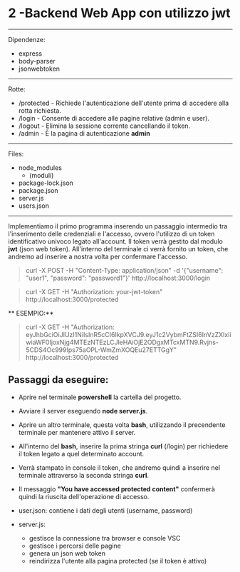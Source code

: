 # 2 -Backend Web App con utilizzo jwt
_____________________
Dipendenze:

- express
- body-parser
- jsonwebtoken
_____________________
Rotte:

- /protected - Richiede l'autenticazione dell'utente prima di accedere alla rotta richiesta.
- /login - Consente di accedere alle pagine relative (admin e user).
- /logout - Elimina la sessione corrente cancellando il token.
- /admin - È la pagina di autenticazione **admin**
_____________________
Files:

- node_modules
    - (moduli)
- package-lock.json
- package.json
- server.js
- users.json
_____________________




Implementiamo il primo programma inserendo un passaggio intermedio tra l'inserimento delle credenziali e l'accesso, ovvero l'utilizzo di un token identificativo univoco legato all'account.
Il token verrà gestito dal modulo **jwt** (json web token).
All'interno del terminale ci verrà fornito un token, che andremo ad inserire a nostra volta per confermare l'accesso.


> curl -X POST -H "Content-Type: application/json" -d '{"username": "user1", "password": "password1"}' http://localhost:3000/login

> curl -X GET -H "Authorization: your-jwt-token" http://localhost:3000/protected

** ESEMPIO:** 

> curl -X GET -H "Authorization: eyJhbGciOiJIUzI1NiIsInR5cCI6IkpXVCJ9.eyJ1c2VybmFtZSI6InVzZXIxIiwiaWF0IjoxNjg4MTEzNTEzLCJleHAiOjE2ODgxMTcxMTN9.Rvjns-5CDS4Oc999Ips75aOPL-WmZmXOQEu27ETTGgY" http://localhost:3000/protected


## Passaggi da eseguire:

- Aprire nel terminale **powershell** la cartella del progetto.
- Avviare il server eseguendo **node server.js**.
- Aprire un altro terminale, questa volta **bash**, utilizzando il precendente terminale per mantenere attivo il server.
- All'interno del **bash**, inserire la prima stringa **curl** (/login) per richiedere il token legato a quel determinato account.
- Verrà stampato in console il token, che andremo quindi a inserire nel terminale attraverso la seconda stringa **curl**.
- Il messaggio **"You have accessed protected content"** confermerà quindi la riuscita dell'operazione di accesso.



- user.json: contiene i dati degli utenti (username, password)
- server.js:
    - gestisce la connessione tra browser e console VSC
    - gestisce i percorsi delle pagine
    - genera un json web token
    - reindirizza l'utente alla pagina protected (se il token è attivo)
